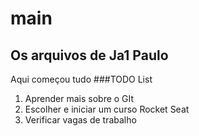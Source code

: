 # main
## Os arquivos de Ja1 Paulo 
Aqui começou tudo
###TODO List
1. Aprender mais sobre o GIt
2. Escolher e iniciar um curso Rocket Seat
3. Verificar vagas de trabalho
